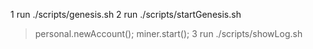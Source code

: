1 run ./scripts/genesis.sh
2 run ./scripts/startGenesis.sh
  >personal.newAccount();
  >miner.start();
3 run ./scripts/showLog.sh

